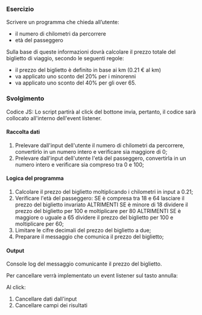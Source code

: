 ### Esercizio
Scrivere un programma che chieda all’utente:
- il numero di chilometri da percorrere
- età del passeggero

Sulla base di queste informazioni dovrà calcolare il prezzo totale del biglietto di viaggio, secondo le seguenti regole:

- il prezzo del biglietto è definito in base ai km (0.21 € al km)
- va applicato uno sconto del 20% per i minorenni
- va applicato uno sconto del 40% per gli over 65.

### Svolgimento
Codice JS: Lo script partirà al click del bottone invia, pertanto, il codice sarà collocato all'interno dell'event listener.

#### Raccolta dati
1. Prelevare dall'input dell'utente il numero di chilometri da percorrere, convertirlo in un numero intero e verificare sia maggiore di 0;
2. Prelevare dall'input dell'utente l'età del passeggero, convertirla in un numero intero e verificare sia compreso tra 0 e 100;

#### Logica del programma
1. Calcolare il prezzo del biglietto moltiplicando i chilometri in input a 0.21;
2. Verificare l'età del passeggero: SE è compresa tra 18 e 64 lasciare il prezzo del biglietto invariato ALTRIMENTI SE è minore di 18 dividere il prezzo del biglietto per 100 e moltiplicare per 80 ALTRIMENTI SE è maggiore o uguale a 65 dividere il prezzo del biglietto per 100 e moltiplicare per 60;
3. Limitare le cifre decimali del prezzo del biglietto a due;
4. Preparare il messaggio che comunica il prezzo del biglietto;

#### Output
Console log del messaggio comunicante il prezzo del biglietto.

Per cancellare verrà implementato un event listener sul tasto annulla:

Al click:

1. Cancellare dati dall'input
2. Cancellare campi dei risultati